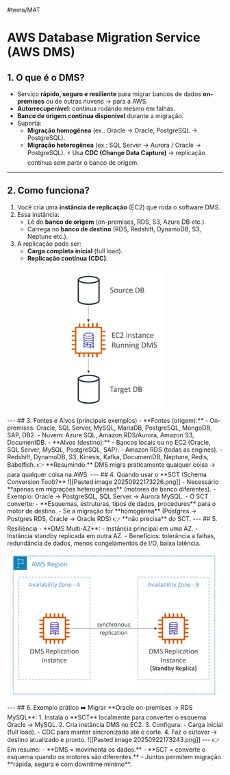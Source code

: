 #tema/MAT
# AWS Database Migration Service (AWS DMS)
## 1. O que é o **DMS**?
- Serviço **rápido, seguro e resiliente** para migrar bancos de dados **on-premises** ou de outras nuvens → para a AWS.
- **Autorrecuperável**: continua rodando mesmo em falhas.
- **Banco de origem continua disponível** durante a migração.
- Suporta:
    - **Migração homogênea** (ex.: Oracle → Oracle, PostgreSQL → PostgreSQL).
    - **Migração heterogênea** (ex.: SQL Server → Aurora / Oracle → PostgreSQL).
⚡ Usa **CDC (Change Data Capture)** → replicação contínua sem parar o banco de origem.
---
## 2. Como funciona?
1. Você cria uma **instância de replicação** (EC2) que roda o software DMS.
2. Essa instância:
    - Lê do **banco de origem** (on-premises, RDS, S3, Azure DB etc.).
    - Carrega no **banco de destino** (RDS, Redshift, DynamoDB, S3, Neptune etc.).
3. A replicação pode ser:
    - **Carga completa inicial** (full load).
    - **Replicação contínua (CDC)**.
<p align="center">
  <img src="Pasted image 20250922173153.png" >
</p>
---
## 3. Fontes e Alvos (principais exemplos)
- **Fontes (origem):**
    - On-premises: Oracle, SQL Server, MySQL, MariaDB, PostgreSQL, MongoDB, SAP, DB2.
    - Nuvem: Azure SQL, Amazon RDS/Aurora, Amazon S3, DocumentDB.
- **Alvos (destino):**
    - Bancos locais ou no EC2 (Oracle, SQL Server, MySQL, PostgreSQL, SAP).
    - Amazon RDS (todas as engines).
    - Redshift, DynamoDB, S3, Kinesis, Kafka, DocumentDB, Neptune, Redis, Babelfish.
👉 **Resumindo:** DMS migra praticamente qualquer coisa → para qualquer coisa na AWS.
---
## 4. Quando usar o **SCT (Schema Conversion Tool)?**
![[Pasted image 20250922173226.png]]
- Necessário **apenas em migrações heterogêneas** (motores de banco diferentes).
    - Exemplo: Oracle → PostgreSQL, SQL Server → Aurora MySQL.
- O SCT converte:
    - **Esquemas, estruturas, tipos de dados, procedures** para o motor de destino.
- Se a migração for **homogênea** (Postgres → Postgres RDS, Oracle → Oracle RDS) 👉 **não precisa** do SCT.
---
## 5. Resiliência
- **DMS Multi-AZ**:
    - Instância principal em uma AZ.
    - Instância standby replicada em outra AZ.
    - Benefícios: tolerância a falhas, redundância de dados, menos congelamentos de I/O, baixa latência.
<p align="center">
  <img src="Pasted image 20250922173400.png" >
</p>
---
## 6. Exemplo prático
➡️ Migrar **Oracle on-premises → RDS MySQL**:
1. Instala o **SCT** localmente para converter o esquema Oracle → MySQL.
2. Cria instância DMS no EC2.
3. Configura:
    - Carga inicial (full load).
    - CDC para manter sincronizado até o corte.
4. Faz o cutover → destino atualizado e pronto.
![[Pasted image 20250922173243.png]]
---
👉 Em resumo:
- **DMS = movimenta os dados.**
- **SCT = converte o esquema quando os motores são diferentes.**
- Juntos permitem migração **rápida, segura e com downtime mínimo**.